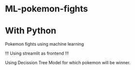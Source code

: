 # ML-pokemon-fights
# With Python
Pokemon fights using machine learning

!!! Using streamlit as frontend !!!

Using Decission Tree Model for which pokemon will be winner.

